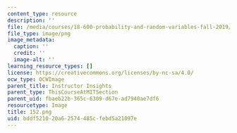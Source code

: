 ```yaml
---
content_type: resource
description: ''
file: /media/courses/18-600-probability-and-random-variables-fall-2019/bddf521020a62574485cfebd5a21097e_152.png
file_type: image/png
image_metadata:
  caption: ''
  credit: ''
  image-alt: ''
learning_resource_types: []
license: https://creativecommons.org/licenses/by-nc-sa/4.0/
ocw_type: OCWImage
parent_title: Instructor Insights
parent_type: ThisCourseAtMITSection
parent_uid: fbaeb22b-365c-6309-d67e-ad7940ae7df6
resourcetype: Image
title: 152.png
uid: bddf5210-20a6-2574-485c-febd5a21097e
---
```

